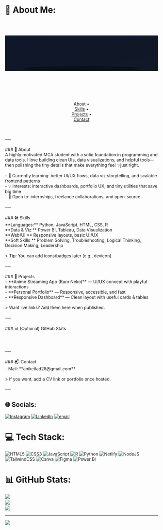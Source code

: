 # 💫 About Me:
<!-- Intro banner (animated typing SVG). Make sure the path matches your repo. --><br><p align="center"><br>  <img src="Svg.svg" width="720" alt="I am Aniket Lad — animated intro"><br></p><br><br><!-- Quick links --><br><p align="center"><br>  <a href="#-about">About</a> •<br>  <a href="#-skills">Skills</a> •<br>  <a href="#-projects">Projects</a> •<br>  <a href="#-contact">Contact</a><br></p><br><br>---<br><br>### 👋 About<br>A highly motivated MCA student with a solid foundation in programming and data tools. I love building clean UIs, data visualizations, and helpful tools—then polishing the tiny details that make everything feel ✨just right.<br><br>- 🌱 Currently learning: better UI/UX flows, data viz storytelling, and scalable frontend patterns  <br>- 💡 Interests: interactive dashboards, portfolio UX, and tiny utilities that save big time  <br>- 🤝 Open to: internships, freelance collaborations, and open-source<br><br>---<br><br>### 🛠 Skills<br>**Languages:** Python, JavaScript, HTML, CSS, R  <br>**Data & Viz:** Power BI, Tableau, Data Visualization  <br>**Web/UI:** Responsive layouts, basic UI/UX  <br>**Soft Skills:** Problem Solving, Troubleshooting, Logical Thinking, Decision Making, Leadership<br><br>> Tip: You can add icons/badges later (e.g., devicon).<br><br>---<br><br>### 🚀 Projects<br>- **Anime Streaming App (Kuro Neko)** — UI/UX concept with playful interactions  <br>- **Personal Portfolio** — Responsive, accessible, and fast  <br>- **Responsive Dashboard** — Clean layout with useful cards & tables<br><br>> Want live links? Add them here when published.<br><br>---<br><br>### 📊 (Optional) GitHub Stats<br><!-- Replace USERNAME with your GitHub username and uncomment these if you want them. --><br><!--<br><p><br>  <img src="https://github-readme-stats.vercel.app/api?username=USERNAME&show_icons=true&hide_border=true" height="160"><br>  <img src="https://github-readme-streak-stats.herokuapp.com/?user=USERNAME&hide_border=true" height="160"><br></p><br>--><br><br>---<br><br>### 📬 Contact<br>- Mail: **aniketlad28@gmail.com**<br><br>> If you want, add a CV link or portfolio once hosted.<br><br>---<br>


## 🌐 Socials:
[![Instagram](https://img.shields.io/badge/Instagram-%23E4405F.svg?logo=Instagram&logoColor=white)](https://instagram.com/aniket__lad_) [![LinkedIn](https://img.shields.io/badge/LinkedIn-%230077B5.svg?logo=linkedin&logoColor=white)](https://linkedin.com/in/aniket-lad28a) [![email](https://img.shields.io/badge/Email-D14836?logo=gmail&logoColor=white)](mailto:aniketlad28@gmail.com) 

# 💻 Tech Stack:
![HTML5](https://img.shields.io/badge/html5-%23E34F26.svg?style=plastic&logo=html5&logoColor=white) ![CSS3](https://img.shields.io/badge/css3-%231572B6.svg?style=plastic&logo=css3&logoColor=white) ![JavaScript](https://img.shields.io/badge/javascript-%23323330.svg?style=plastic&logo=javascript&logoColor=%23F7DF1E) ![R](https://img.shields.io/badge/r-%23276DC3.svg?style=plastic&logo=r&logoColor=white) ![Python](https://img.shields.io/badge/python-3670A0?style=plastic&logo=python&logoColor=ffdd54) ![Netlify](https://img.shields.io/badge/netlify-%23000000.svg?style=plastic&logo=netlify&logoColor=#00C7B7) ![NodeJS](https://img.shields.io/badge/node.js-6DA55F?style=plastic&logo=node.js&logoColor=white) ![TailwindCSS](https://img.shields.io/badge/tailwindcss-%2338B2AC.svg?style=plastic&logo=tailwind-css&logoColor=white) ![Canva](https://img.shields.io/badge/Canva-%2300C4CC.svg?style=plastic&logo=Canva&logoColor=white) ![Figma](https://img.shields.io/badge/figma-%23F24E1E.svg?style=plastic&logo=figma&logoColor=white) ![Power Bi](https://img.shields.io/badge/power_bi-F2C811?style=plastic&logo=powerbi&logoColor=black)
# 📊 GitHub Stats:
![](https://github-readme-stats.vercel.app/api?username=The-Aniketlad&theme=nightowl&hide_border=false&include_all_commits=false&count_private=false)<br/>
![](https://nirzak-streak-stats.vercel.app/?user=The-Aniketlad&theme=nightowl&hide_border=false)<br/>
![](https://github-readme-stats.vercel.app/api/top-langs/?username=The-Aniketlad&theme=nightowl&hide_border=false&include_all_commits=false&count_private=false&layout=compact)

---
[![](https://visitcount.itsvg.in/api?id=The-Aniketlad&icon=1&color=3)](https://visitcount.itsvg.in)

<!-- Proudly created with GPRM ( https://gprm.itsvg.in ) -->
